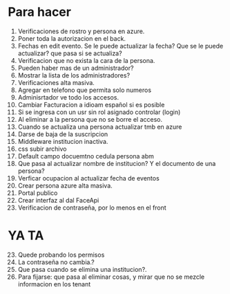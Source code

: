 # Para hacer
1. Verificaciones de rostro y persona en azure.
5. Poner toda la autorizacion en el back.
6. Fechas en edit evento. Se le puede actualizar la fecha? Que se le puede actualizar? que pasa si se actualiza?
7. Verificacion que no exista la cara de la persona.
9. Pueden haber mas de un administrador?
10. Mostrar la lista de los administradores?
11. Verificaciones alta masiva.
12. Agregar en telefono que permita solo numeros
12. Adminisrtador ve todo los accesos.
13. Cambiar Facturacion a idioam español si es posible
14. Si se ingresa con un usr sin rol asignado controlar (login)
15. Al eliminar a la persona que no se borre el acceso.
16. Cuando se actualiza una persona actualizar tmb en azure
17. Darse de baja de la suscripcion
18. Middleware institucion inactiva.
20. css subir archivo
21. Default campo docuemtno cedula persona abm
22. Que pasa al actualizar nombre de institucion? Y el documento de una persona?
24. Verficar ocupacion al actualizar fecha de eventos
25. Crear persona azure alta masiva.
26. Portal publico
27. Crear interfaz al dal FaceApi
29. Verificacion de contraseña, por lo menos en el front


# YA TA

23. Quede probando los permisos
28. La contraseña no cambia.?
29. Que pasa cuando se elimina una institucion?.
30. Para fijarse: que pasa al eliminar cosas, y mirar que no se mezcle informacion en los tenant
